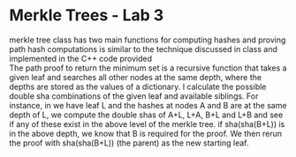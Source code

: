# Merkle Trees - Lab 3
merkle tree class has two main functions for computing hashes and proving path
hash computations is similar to the technique discussed in class and implemented in the C++ code provided  
 The path proof to return the minimum set is a recursive function that takes a given leaf and 
 searches all other nodes at the same depth, where the depths are stored as the values of a dictionary.
 I calculate the possible double sha combinations of the given leaf and available siblings.
 For instance, in we have leaf L and the hashes at nodes A and B are at the same depth of L, we compute
 the double shas of A+L, L+A, B+L and L+B and see if any of these exist in the above level of the merkle tree.
 if sha(sha(B+L)) is in the above depth, we know that B is required for the proof. We then rerun the proof
 with sha(sha(B+L)) (the parent) as the new starting leaf. 
